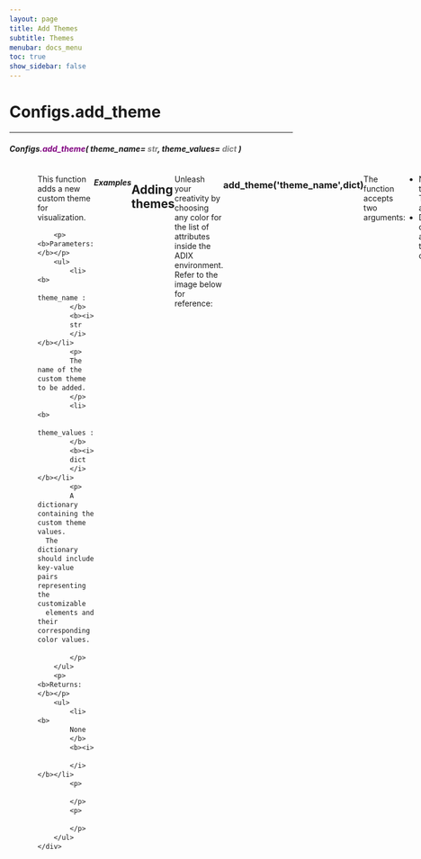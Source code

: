 ```yaml
---
layout: page
title: Add Themes
subtitle: Themes
menubar: docs_menu
toc: true
show_sidebar: false
---
```


# Configs.add_theme

---

<!-- #### Configs`.get_theme`(current=False) -->

##### Configs<span style="color:purple">.add_theme</span>( _theme_name=<span style="color:grey"> str</span>_, _theme_values=<span style="color:grey"> dict</span>_ )

<!-- To view all available themes, execute the following code:





current : _bool, default False_ -->



<div style="display: flex; justify-content: left; margin-left: 50px;">
    <div>
        <p>
        This function adds a new custom theme for visualization.
        </p>

        <p><b>Parameters:</b></p>
        <ul>
            <li><b>
            theme_name :
            </b>
            <b><i>
            str
            </i></b></li>
            <p>
            The name of the custom theme to be added.
            </p>
            <li><b>
            theme_values :
            </b>
            <b><i>
            dict
            </i></b></li>
            <p>
            A dictionary containing the custom theme values.
      The dictionary should include key-value pairs representing the customizable
      elements and their corresponding color values.

            </p>
        </ul>
        <p><b>Returns:</b></p>
        <ul>
            <li><b>
            None
            </b>
            <b><i>

            </i></b></li>
            <p>

            </p>
            <p>

            </p>
        </ul>
    </div>
</div>


##### Examples


```python
# add your custom theme
>>> custom_theme = {
    'dash_donuts_color': '#a3b18a',
    'mini_hist_color': '#a3b18a',
    'hist_color': '#a3b18a',

    'label_color':'#bc6c25',
    'dash_bars_color': '#bc6c25',
    'hist_kde_color': '#bc6c25',
    'bar_color': 'light:#bc6c25',
    'hover_color': '#bc6c25',

    'dash_bars_text_color': '#525252',
    'bar_font_color': '#525252',
}

>>> ix.Configs.add_theme('CustomTheme', custom_theme)                 

```










## Adding themes

Unleash your creativity by choosing any color for the list of attributes inside the ADIX environment. Refer to the image below for reference:

![Atributes avaliable](/img/add_theme.jpg)

### add_theme('theme_name',dict)
The function accepts two arguments:

- Name of the Theme as a string.
- Dictionary containing all values to change.






```python
# add your custom theme
ix.Configs.add_theme('Ocean',                  
{
    'dash_donuts_color': '#a3b18a',
    'mini_hist_color': '#a3b18a',
    'hist_color': '#a3b18a',

    'label_color':'#bc6c25',
    'dash_bars_color': '#bc6c25',
    'hist_kde_color': '#bc6c25',
    'bar_color': 'light:#bc6c25',
    'hover_color': '#bc6c25',

    'dash_bars_text_color': '#525252',
    'bar_font_color': '#525252',
})
```


## How to add your custom color palette

To add your custom color palette, follow these steps:


- **Retrieve Current Theme Values:** Use the get_theme(current=True) function to obtain the current theme's values.
- **Name Your Theme:** Choose a name for your custom theme.
- **Copy and Paste Values:** Copy the values from the output of the get_theme(current=True) function into a dictionary. Replace the color values with your preferred colors.
- **Check Theme Availability:** Verify if your custom theme appears in the list of available themes.
- **Set Your New Theme:** Use the set_theme('your_theme_name') function to apply your custom theme.


By following these steps, you can seamlessly integrate your custom color palette into your application or environment.

{% include notification.html
message="TIP:
The simplest method is to invoke get_theme(current=True), which retrieves all the values. Then, you can effortlessly copy them into the dictionary, substituting them with your preferred color choices (as hexadecimal values—utilize your preferred color application).

After completing customization, execute the function. Upon omitting the current=True parameter in get_themes, you'll observe that your theme has been successfully incorporated.

Finally, execute set_theme, and voilà! Your color theme is now established."
status="is-warning"
icon="fas fa-rocket"
%}
